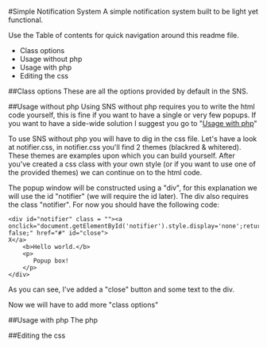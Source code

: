 #Simple Notification System
A simple notification system built to be light yet functional.

Use the Table of contents for quick navigation around this readme file.

<ul>
	<li>Class options</li>
    <li>Usage without php</li>
    <li>Usage with php</li>
    <li>Editing the css</li>
</ul>

##Class options
These are all the options provided by default in the SNS.


##Usage without php
Using SNS without php requires you to write the html code yourself, this is fine if you want to have a single or very few popups. If you want to have a side-wide solution I suggest you go to "<a href = "#usagephp">Usage with php</a>"

To use SNS without php you will have to dig in the css file.
Let's have a look at notifier.css, in notifier.css you'll find 2 themes (blackred & whitered). These themes are examples upon which you can build yourself.
After you've created a css class with your own style (or if you want to use one of the provided themes) we can continue on to the html code.

The popup window will be constructed using a "div", for this explanation we will use the id "notifier" (we will require the id later). The div also requires the class "notifier". For now you should have the following code:
```
<div id="notifier" class = ""><a onclick="document.getElementById('notifier').style.display='none';return false;" href="#" id="close">
X</a>
    <b>Hello world.</b>
    <p>
       Popup box!
    </p>
</div>
```
As you can see, I've added a "close" button and some text to the div.

Now we will have to add more "class options"



<a name = "usagephp"></a>
##Usage with php
The php

##Editing the css


